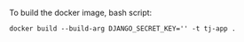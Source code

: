 To build the docker image, bash script:

`docker build --build-arg DJANGO_SECRET_KEY='' -t tj-app .`
